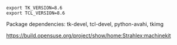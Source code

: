     export TK_VERSION=8.6
    export TCL_VERSION=8.6

Package dependencies:
tk-devel, tcl-devel, python-avahi, tkimg

https://build.opensuse.org/project/show/home:Strahlex:machinekit